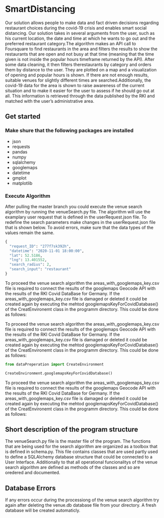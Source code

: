 # SmartDistancing
Our solution allows people to make data and fact driven decisions regarding restaurant choices during the covid-19 crisis and enables smart social distancing. Our solution takes in several arguments from the user, such as his current location, the date and time at which he wants to go out and the preferred restaurant category.The algorithm makes an API call to Foursquare to find restaurants in the area and filters the results to show the restaurants that are open and not busy at that time (meaning that the time given is not inside the popular hours timeframe returned by the API). After some data cleaning, it then filters therestaurants by category and orders them by distance to the user. They are plotted on a map and a visualization of opening and popular hours is shown. If there are not enough results, suitable venues for slightly different times are searched.Additionally, the covid-19 data for the area is shown to raise awareness of the current situation and to make it easier for the user to assess if he should go out at all. This information is retrieved through the data published by the RKI and matched with the user’s administrative area.

## Get started
### Make shure that the following packages are installed
  - json
  - requests
  - pandas
  - numpy
  - sqlalchemy
  - googlemaps
  - datetime
  - gmplot
  - matplotlib

### Execute Algorithm
After pulling the master branch you could execute the venue search algorithm by running the venueSearch.py file. The algorithm will use the examplary user request that is defined in the userRequest.json file. 
To redefine the search parameters make changes in the userRequest.json file that is shown below. To avoid errors, make sure that the data types of the values remain the same.
```python
{
  "request_ID": "277f7sk392h", 
  "datetime": "2020-11-01 18:00:00",
  "lat": 52.5186, 
  "lng": 13.401552, 
  "search_radius": 2, 
  "search_input": "restaurant"
}
```
To proceed the venue search algorithm the areas_with_googlemaps_key.csv file is required to connect the results of the googlemaps Geocode API with the results of the RKI Covid DataBase for Germany. If the areas_with_googlemaps_key.csv file is damaged or deleted it could be created again by executing the mehtod googlemapsKeyForCovidDatabase() of the CreatEnvironemt class in the programm directory. This could be done as follows:


To proceed the venue search algorithm the areas_with_googlemaps_key.csv file is required to connect the results of the googlemaps Geocode API with the results of the RKI Covid DataBase for Germany. If the areas_with_googlemaps_key.csv file is damaged or deleted it could be created again by executing the mehtod googlemapsKeyForCovidDatabase() of the CreatEnvironemt class in the programm directory. This could be done as follows:

```python
from dataPreperation import CreateEnvironment

CreateEnvironment.googlemapsKeyForCovidDatabase()
```

To proceed the venue search algorithm the areas_with_googlemaps_key.csv file is required to connect the results of the googlemaps Geocode API with the results of the RKI Covid DataBase for Germany. If the areas_with_googlemaps_key.csv file is damaged or deleted it could be created again by executing the mehtod googlemapsKeyForCovidDatabase() of the CreatEnvironemt class in the programm directory. This could be done as follows:

## Short description of the program structure
The venueSearch.py file is the master file of the program. The functions that are being used for the search algorithm are organized as a toolbox that is defined in schema.py. This file contains classes that are used partly used to define a SQLAlchemy database structure that could be connected to a User Interface. Additionally to that all operational funcionalitys of the venue search algorithm are defined as methods of the classes and so are oredered and documented.

## Database Errors
If any errors occur during the processiong of the venue search algorithm try again after deleting the venue.db database file from your directory. A fresh database will be created automaticly.
